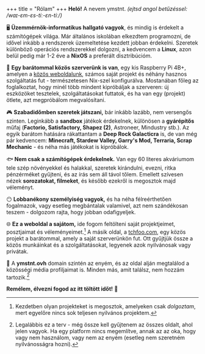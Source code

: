 +++
title = "Rólam"
+++
**Heló!** A nevem ymstnt. *(ejtsd angol betűzéssel: /waɪ-ɛm-ɛs-tiː-ɛn-tiː/)*

🖥️ **Üzemmérnök-informatikus hallgató vagyok**, és mindig is érdekelt a számítógépek világa. Már általános iskolában elkezdtem programozni, de idővel inkább a rendszerek üzemeltetése kezdett jobban érdekelni. Szeretek különböző operációs rendszerekkel dolgozni, a kedvencem a **Linux**, azon belül pedig már 1-2 éve a **NixOS** a preferált disztribúcióm.

💾 **Egy barátommal közös szerverünk is van**, egy kis Raspberry Pi 4B+, amelyen a [közös weboldalunk](https://tchfoo.com), számos saját projekt és néhány hasznos szolgáltatás fut - természetesen Nix-szel konfigurálva. Mostanában főleg az foglalkoztat, hogy minél több mindent kipróbáljak a szerveren: új eszközöket tesztelek, szolgáltatásokat futtatok, és ha van egy (projekt) ötlete, azt megpróbálom megvalósítani.

🎮 **Szabadidőmben szeretek játszani,** bár inkább lazább, nem versengős szinten. Leginkább a **sandbox** játékok érdekelnek, különösen a **gyárépítős** műfaj (**Factorio, Satisfactory, Shapez (2)**, Astroneer, Mindustry stb.). Az egyik barátom hatására rákattantam a **Deep Rock Galacticra** is, de van még pár kedvencem: **Minecraft, Stardew Valley, Garry's Mod, Terraria, Scrap Mechanic** - és néha más játékokat is kipróbálok.

🐟 **Nem csak a számítógépek érdekelnek.** Van egy 60 literes akváriumom tele szép növényekkel és halakkal, szeretek kirándulni, evezni, ritka pénzérméket gyűjteni, és az írás sem áll távol tőlem. Emellett szívesen nézek **sorozatokat, filmeket**, és később ezekről is megosztok majd véleményt.

😶 **Lobbanékony személyiség vagyok,** és ha néha félreérthetően fogalmazok, vagy esetleg megbántalak valamivel, azt nem szándékosan teszem - dolgozom rajta, hogy jobban odafigyeljek.

🌐 **Ez a weboldal a sajátom,** ide fogom feltölteni saját projektjeimet, posztjaimat és véleményeimet.[^1] A másik oldal, a [tchfoo.com](https://tchfoo.com), egy közös projekt a barátommal, amely a saját szerverünkön fut. Ott gyűjtjük össze a közös munkáinkat és a szolgáltatásokat, legyenek azok nyilvánosak vagy privátak.

🔗 A **ymstnt.ovh** domain szintén az enyém, és az oldal alján megtalálod a közösségi média profiljaimat is. Minden más, amit találsz, nem hozzám tartozik.[^2]

**Remélem, élvezni fogod az itt töltött időt!** 🙂

[^1]: Kezdetben olyan projekteket is megosztok, amelyeken csak *dolgoztam*, mert egyelőre nincs sok teljesen nyilvános projektem.
[^2]: Legalábbis ez a terv - még össze kell gyűjtenem az összes oldalt, ahol jelen vagyok. Ha egy platform nincs megemlítve, annak az az oka, hogy vagy nem használom, vagy nem az enyém (esetleg nem szeretném nyilvánosságra hozni).


